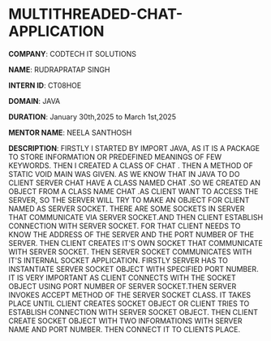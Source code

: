 # MULTITHREADED-CHAT-APPLICATION

**COMPANY**: CODTECH IT SOLUTIONS 

**NAME**: RUDRAPRATAP SINGH

**INTERN ID**: CT08HOE

**DOMAIN**: JAVA

**DURATION**: January 30th,2025 to March 1st,2025

**MENTOR NAME**: NEELA SANTHOSH

**DESCRIPTION**:  FIRSTLY I STARTED BY IMPORT JAVA, AS IT IS A PACKAGE TO STORE INFORMATION OR PREDEFINED MEANINGS OF FEW KEYWORDS. THEN I CREATED A CLASS OF CHAT . THEN A METHOD OF STATIC VOID MAIN WAS GIVEN.
AS WE KNOW THAT IN JAVA TO DO CLIENT SERVER CHAT  HAVE A CLASS NAMED CHAT .SO WE CREATED AN OBJECT FROM A CLASS NAME CHAT .AS CLIENT WANT TO ACCESS THE SERVER, SO THE SERVER WILL TRY TO MAKE AN OBJECT FOR CLIENT NAMED AS SERVER SOCKET. THERE ARE SOME SOCKETS IN SERVER THAT COMMUNICATE VIA SERVER SOCKET.AND THEN CLIENT ESTABLISH CONNECTION WITH SERVER SOCKET. FOR THAT CLIENT NEEDS TO KNOW THE ADDRESS OF THE SERVER AND THE PORT NUMBER OF THE SERVER. THEN CLIENT CREATES IT'S OWN SOCKET THAT COMMUNICATE WITH SERVER SOCKET. THEN SERVER SOCKET COMMUNICATES WITH IT'S INTERNAL SOCKET APPLICATION. FIRSTLY SERVER HAS TO INSTANTIATE SERVER SOCKET OBJECT WITH SPECIFIED PORT NUMBER. IT IS VERY IMPORTANT AS CLIENT CONNECTS WITH THE SOCKET OBJECT USING PORT NUMBER OF SERVER SOCKET.THEN SERVER INVOKES ACCEPT METHOD OF THE SERVER SOCKET CLASS. IT TAKES PLACE UNTIL CLIENT CREATES SOCKET OBJECT OR CLIENT TRIES TO ESTABLISH CONNECTION WITH SERVER SOCKET OBJECT. THEN CLIENT CREATE SOCKET OBJECT WITH TWO INFORMATIONS WITH SERVER NAME AND PORT NUMBER. THEN CONNECT IT TO CLIENTS PLACE.
